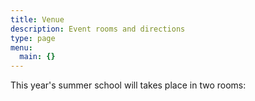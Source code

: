 ```yaml
---
title: Venue
description: Event rooms and directions
type: page
menu:
  main: {}
---
```


This year's summer school will takes place in two rooms: 


